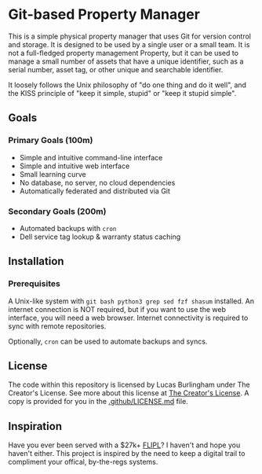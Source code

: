 # Git-based Property Manager

This is a simple physical property manager that uses Git for version control and storage. It is designed to be used by a single user or a small team. It is not a full-fledged property management Property, but it can be used to manage a small number of assets that have a unique identifier, such as a serial number, asset tag, or other unique and searchable identifier.

It loosely follows the Unix philosophy of "do one thing and do it well", and the KISS principle of "keep it simple, stupid" or "keep it stupid simple".

## Goals

### Primary Goals (100m)

- Simple and intuitive command-line interface
- Simple and intuitive web interface
- Small learning curve
- No database, no server, no cloud dependencies
- Automatically federated and distributed via Git

### Secondary Goals (200m)

- Automated backups with `cron`
- Dell service tag lookup & warranty status caching

## Installation

### Prerequisites

A Unix-like system with `git bash python3 grep sed fzf shasum` installed. An internet connection is NOT required, but if you want to use the web interface, you will need a web browser. Internet connectivity is required to sync with remote repositories.

Optionally, `cron` can be used to automate backups and syncs.

## License

The code within this repository is licensed by Lucas Burlingham under The Creator's License. See more about this license at [The Creator's License](https://lucasburlingham.me/articles/20240916.0142-vghlienyzwf0b3incybmawnlbnnl). A copy is provided for you in the [.github/LICENSE.md](LICENSE.md) file.

## Inspiration

Have you ever been served with a $27k+ [FLIPL](https://www.army.mil/article/122778/financial_liability_investigation_of_property_loss_what_soldiers_civilians_should_know)? I haven't and hope you haven't either. This project is inspired by the need to keep a digital trail to compliment your offical, by-the-regs systems.

